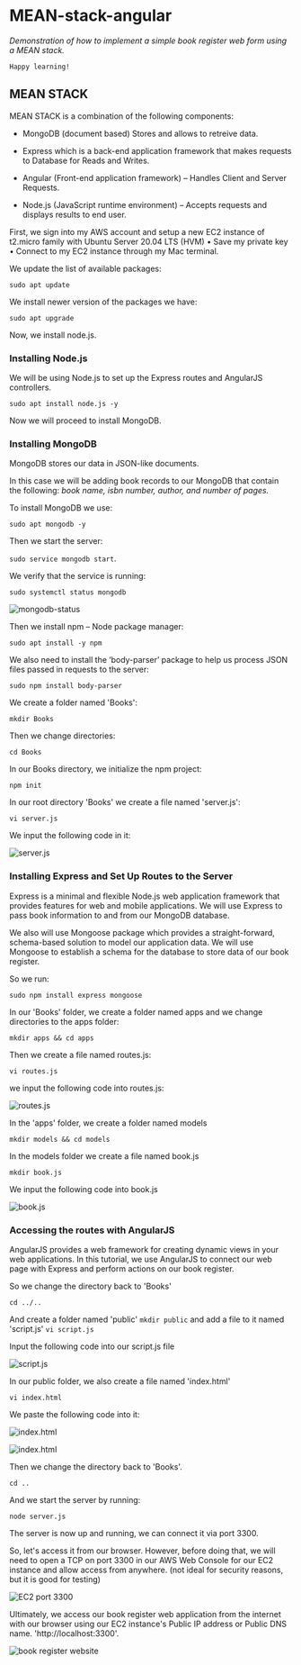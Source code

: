 # MEAN-stack-angular

*Demonstration of how to implement a simple book register web form using a MEAN stack.*

    Happy learning!

## MEAN STACK

MEAN STACK is a combination of the following components:

- MongoDB (document based) Stores and allows to retreive data.

- Express which is a back-end application framework that makes requests to Database for Reads and Writes.

- Angular (Front-end application framework) – Handles Client and Server Requests.

- Node.js (JavaScript runtime environment) – Accepts requests and displays results to end user.

First, we sign into my AWS account and setup a new EC2 instance of t2.micro family with Ubuntu Server 20.04 LTS (HVM) • Save my private key • Connect to my EC2 instance through my Mac terminal.

 We update the list of available packages:

`sudo apt update`

We install newer version of the packages we have:

`sudo apt upgrade`

 Now, we install node.js.

### **Installing Node.js** 

We will be using Node.js to set up the Express routes and AngularJS controllers. 

`sudo apt install node.js -y`

Now we will proceed to install MongoDB.

### Installing MongoDB

MongoDB stores our data in JSON-like documents.

In this case we will be adding book records to our MongoDB that contain the following: *book name, isbn number, author, and number of pages.*

To install MongoDB we use:

`sudo apt mongodb -y`

Then we start the server:

`sudo service mongodb start`. 

We verify that the service is running:

 `sudo systemctl status mongodb`

![mongodb-status](./images/mongodb-status.png)

Then we install npm – Node package manager: 

`sudo apt install -y npm`

We also need to install the ‘body-parser’ package to help us process JSON files passed in requests to the server:

`sudo npm install body-parser`

We create a folder named 'Books':

`mkdir Books` 

Then we change directories:

`cd Books`

In our Books directory, we initialize the npm project:

`npm init`

In our root directory 'Books' we create a file named 'server.js':

`vi server.js`

We input the following code in it:

![server.js](./images/books.png)


### Installing Express and Set Up Routes to the Server

Express is a minimal and flexible Node.js web application framework that provides features for web and mobile applications. We will use Express to pass book information to and from our MongoDB database.

We also will use Mongoose package which provides a straight-forward, schema-based solution to model our application data. We will use Mongoose to establish a schema for the database to store data of our book register.

So we run:

`sudo npm install express mongoose`

In our 'Books' folder, we create a folder named apps and we change directories to the apps folder:

`mkdir apps && cd apps`

Then we create a file named routes.js:

`vi routes.js`

we input the following code into routes.js:

![routes.js](./images/books-apps.png)


In the 'apps' folder, we create a folder named models

`mkdir models && cd models`

In the models folder we create a file named book.js

`mkdir book.js`

We input the following code into book.js

![book.js](./images/books-apps-models.png)


### Accessing the routes with AngularJS


AngularJS provides a web framework for creating dynamic views in your web applications. In this tutorial, we use AngularJS to connect our web page with Express and perform actions on our book register.

So we change the directory back to 'Books'

`cd ../..`

And create a folder named 'public' `mkdir public` and add a file to it named 'script.js' `vi script.js`

Input the following code into our script.js file

![script.js](./images/books-public.png)

In our public folder, we also create a file named 'index.html'

`vi index.html`

We paste the following code into it:

![index.html](./images/books-public-html.png)


![index.html](./images/books-public-html2.png)


Then we change the directory back to 'Books'.

`cd ..`

And we start the server by running:

`node server.js`

The server is now up and running, we can connect it via port 3300.

So, let's access it from our browser. However, before doing that, we will need to open a TCP on port 3300 in our AWS Web Console for our EC2 instance and allow access from anywhere. (not ideal for security reasons, but it is good for testing)

![EC2 port 3300](./images/tcp-3300.png)

Ultimately, we access our book register web application from the internet with our browser using our EC2 instance's Public IP address or Public DNS name. 'http://localhost:3300'.

![book register website](./images/book-register-website.png)